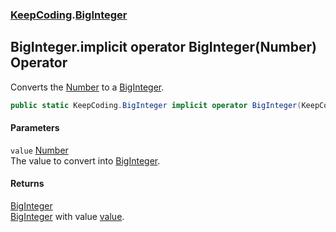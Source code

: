 ### [KeepCoding](KeepCoding.md 'KeepCoding').[BigInteger](KeepCoding_BigInteger.md 'KeepCoding.BigInteger')
## BigInteger.implicit operator BigInteger(Number) Operator
Converts the [Number](KeepCoding_Number.md 'KeepCoding.Number') to a [BigInteger](KeepCoding_BigInteger.md 'KeepCoding.BigInteger').  
```csharp
public static KeepCoding.BigInteger implicit operator BigInteger(KeepCoding.Number value);
```
#### Parameters
<a name='KeepCoding_BigInteger_op_ImplicitKeepCoding_BigInteger(KeepCoding_Number)_value'></a>
`value` [Number](KeepCoding_Number.md 'KeepCoding.Number')  
The value to convert into [BigInteger](KeepCoding_BigInteger.md 'KeepCoding.BigInteger').
  
#### Returns
[BigInteger](KeepCoding_BigInteger.md 'KeepCoding.BigInteger')  
[BigInteger](KeepCoding_BigInteger.md 'KeepCoding.BigInteger') with value [value](KeepCoding_BigInteger_op_ImplicitKeepCoding_BigInteger(KeepCoding_Number).md#KeepCoding_BigInteger_op_ImplicitKeepCoding_BigInteger(KeepCoding_Number)_value 'KeepCoding.BigInteger.op_Implicit KeepCoding.BigInteger(KeepCoding.Number).value').
